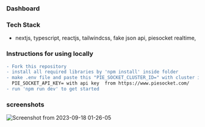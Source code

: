 ### Dashboard

### Tech Stack

- nextjs, typescript, reactjs, tailwindcss, fake json api, piesocket realtime,

### Instructions for using locally

```diff
- Fork this repository
- install all required libraries by 'npm install' inside folder
- make .env file and paste this "PIE_SOCKET_CLUSTER_ID=" with cluster id and paste this        
  PIE_SOCKET_API_KEY= with api key  from https://www.piesocket.com/
- run 'npm run dev' to get started
```
### screenshots
![Screenshot from 2023-09-18 01-26-05](https://github.com/Ayush0054/dashboard-nextjs/assets/97244608/ca387ca1-41ca-42d4-b7f4-434850fc41a4)
